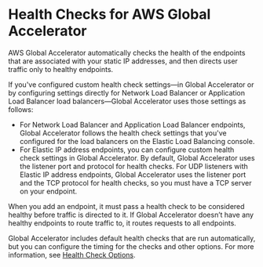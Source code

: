# Health Checks for AWS Global Accelerator<a name="about-endpoint-groups-automatic-health-checks"></a>

AWS Global Accelerator automatically checks the health of the endpoints that are associated with your static IP addresses, and then directs user traffic only to healthy endpoints\.

If you've configured custom health check settings—in Global Accelerator or by configuring settings directly for Network Load Balancer or Application Load Balancer load balancers—Global Accelerator uses those settings as follows:
+ For Network Load Balancer and Application Load Balancer endpoints, Global Accelerator follows the health check settings that you've configured for the load balancers on the Elastic Load Balancing console\.
+ For Elastic IP address endpoints, you can configure custom health check settings in Global Accelerator\. By default, Global Accelerator uses the listener port and protocol for health checks\. For UDP listeners with Elastic IP address endpoints, Global Accelerator uses the listener port and the TCP protocol for health checks, so you must have a TCP server on your endpoint\. 

When you add an endpoint, it must pass a health check to be considered healthy before traffic is directed to it\. If Global Accelerator doesn’t have any healthy endpoints to route traffic to, it routes requests to all endpoints\. 

Global Accelerator includes default health checks that are run automatically, but you can configure the timing for the checks and other options\. For more information, see [Health Check Options](about-endpoint-groups-health-check-options.md)\.
